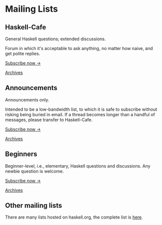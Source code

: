 # Mailing Lists

## Haskell-Cafe

General Haskell questions; extended discussions.

Forum in which it's acceptable to ask anything, no matter how naive,
and get polite replies.

[Subscribe now →](http://haskell.org/mailman/listinfo/haskell-cafe)

[Archives](http://www.haskell.org/pipermail/haskell-cafe/)

## Announcements

Announcements only.

Intended to be a low-bandwidth list, to which it is safe to subscribe
without risking being buried in email. If a thread becomes longer than
a handful of messages, please transfer to Haskell-Cafe.

[Subscribe now →](http://haskell.org/mailman/listinfo/haskell)

[Archives](http://www.haskell.org/pipermail/haskell/)

## Beginners

Beginner-level, i.e., elementary, Haskell questions and
discussions. Any newbie question is welcome.

[Subscribe now →](http://haskell.org/mailman/listinfo/beginners)

[Archives](http://www.haskell.org/pipermail/beginners/)

## Other mailing lists

There are many lists hosted on haskell.org, the complete list is
[here](http://www.haskell.org/mailman/listinfo).
